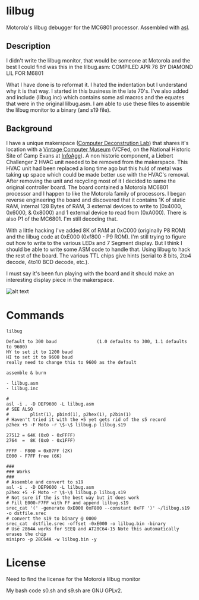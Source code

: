 # lilbug
Motorola's lilbug debugger for the MC6801 processor. Assembled with [asl](https://github.com/linuxha/asl).

## Description
I didn't write the lilbug monitor, that would be someone at Motorola and the best I could find was this in the lilbug.asm: COMPILED APR 78 BY DIAMOND LIL FOR M6801

What I have done is to reformat it. I hated the indentation but I understand why it is that way. I started in this business in the late 70's. I've also added and include (lilbug.inc) which contains some asl macros and the equates that were in the original lilbug.asm. I am able to use these files to assemble the lilbug monitor to a binary (and s19 file).

## Background
I have a unique makerspace ([Computer Deconstrution Lab](https://compdecon.github.io)) that shares it's location with a [Vintage Computer Museum](https://vcfed.org) (VCFed, on the National Historic Site of Camp Evans at [InfoAge](https://www.infoage.org/)). A non historic component, a Liebert Challenger 2 HVAC unit needed to be removed from the makerspace. This HVAC unit had been replaced a long time ago but this huld of metal was taking up space which could be made better use with the HVAC's removal. After removing the unit and recycling most of it I decided to same the original controller board. The board contained a Motorola MC6801 processor and I happen to like the Motorola family of processors. I began reverse engineering the board and discovered that it contains 1K of static RAM, internal 128 Bytes of RAM, 3 external devices to write to (0x4000, 0x6000, & 0x8000) and 1 external device to read from (0xA000). There is also P1 of the MC6801. I'm still decoding that.

With a little hacking I've added 8K of RAM at 0xC000 (originally P8 ROM) and the lilbug code at 0xE000 (0xf800 - P9 ROM). I'm still trying to figure out how to write to the various LEDs and 7 Segment display. But I think I should be able to write some ASM code to handle that. Using lilbug to hack the rest of the board. The various TTL chips give hints (serial to 8 bits, 2to4 decode, 4to10 BCD decode, etc.).

I must say it's been fun playing with the board and it should make an interesting display piece in the makerspace.

![alt text](https://github.com/linuxha/lilbug/liebert-controller-640x319.png.png "Liebert controller board")

# Commands
```
lilbug

Default to 300 baud               (1.0 defaults to 300, 1.1 defaults to 9600)
HY to set it to 1200 baud
HI to set it to 9600 baud
really need to change this to 9600 as the default

assemble & burn

- lilbug.asm
- lilbug.inc
  
#
asl -i . -D DEF9600 -L lilbug.asm
# SEE ALSO
#        plist(1), pbind(1), p2hex(1), p2bin(1)
# Haven't tried it with the +5 yet gets rid of the s5 record
p2hex +5 -F Moto -r \$-\$ lilbug.p lilbug.s19

27512 = 64K (0x0 - 0xFFFF)
2764  =  8K (0x0 - 0x1FFF)

FFFF - F800 = 0x07FF (2K)
E000 - F7FF free (6K)

###
### Works
###
# Assemble and convert to s19
asl -i . -D DEF9600 -L lilbug.asm
p2hex +5 -F Moto -r \$-\$ lilbug.p lilbug.s19
# Not sure if the is the best way but it does work
# Fill E000-F7FF with FF and append lilbug.s19
srec_cat '(' -generate 0xE000 0xF800 --constant 0xFF ')' ~/lilbug.s19 -o dstfile.srec
# convert the s19 to binary @ 0000
srec_cat  dstfile.srec -offset -0xE000 -o lilbug.bin -binary
# Use 2864A works for SEEQ and AT28C64-15 Note this automatically erases the chip
minipro -p 28C64A -w lilbug.bin -y
```

# License
Need to find the license for the Motorola lilbug monitor

My bash code s0.sh and s9.sh are GNU GPLv2.